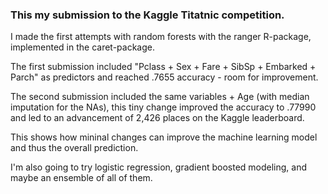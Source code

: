 ### This my submission to the Kaggle Titatnic competition.

I made the first attempts with random forests with the ranger R-package, implemented in the caret-package.

The first submission included "Pclass + Sex + Fare + SibSp + Embarked + Parch" as predictors and reached .7655 accuracy - room for improvement.

The second submission included the same variables + Age (with median imputation for the NAs), this tiny change improved the accuracy 
to .77990 and led to an advancement of 2,426 places on the Kaggle leaderboard.

This shows how mininal changes can improve the machine learning model and thus the overall prediction.

I'm also going to try logistic regression, gradient boosted modeling, and maybe an ensemble of all of them.
